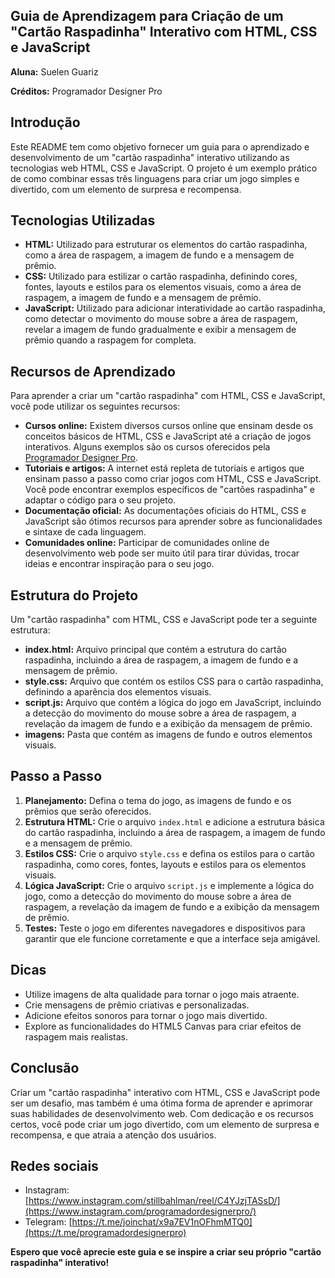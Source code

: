 ## Guia de Aprendizagem para Criação de um "Cartão Raspadinha" Interativo com HTML, CSS e JavaScript

**Aluna:** Suelen Guariz

**Créditos:** Programador Designer Pro

## Introdução

Este README tem como objetivo fornecer um guia para o aprendizado e desenvolvimento de um "cartão raspadinha" interativo utilizando as tecnologias web HTML, CSS e JavaScript. O projeto é um exemplo prático de como combinar essas três linguagens para criar um jogo simples e divertido, com um elemento de surpresa e recompensa.

## Tecnologias Utilizadas

- **HTML:** Utilizado para estruturar os elementos do cartão raspadinha, como a área de raspagem, a imagem de fundo e a mensagem de prêmio.
- **CSS:** Utilizado para estilizar o cartão raspadinha, definindo cores, fontes, layouts e estilos para os elementos visuais, como a área de raspagem, a imagem de fundo e a mensagem de prêmio.
- **JavaScript:** Utilizado para adicionar interatividade ao cartão raspadinha, como detectar o movimento do mouse sobre a área de raspagem, revelar a imagem de fundo gradualmente e exibir a mensagem de prêmio quando a raspagem for completa.

## Recursos de Aprendizado

Para aprender a criar um "cartão raspadinha" com HTML, CSS e JavaScript, você pode utilizar os seguintes recursos:

- **Cursos online:** Existem diversos cursos online que ensinam desde os conceitos básicos de HTML, CSS e JavaScript até a criação de jogos interativos. Alguns exemplos são os cursos oferecidos pela [Programador Designer Pro](https://programadordesignerpro.com.br/).
- **Tutoriais e artigos:** A internet está repleta de tutoriais e artigos que ensinam passo a passo como criar jogos com HTML, CSS e JavaScript. Você pode encontrar exemplos específicos de "cartões raspadinha" e adaptar o código para o seu projeto.
- **Documentação oficial:** As documentações oficiais do HTML, CSS e JavaScript são ótimos recursos para aprender sobre as funcionalidades e sintaxe de cada linguagem.
- **Comunidades online:** Participar de comunidades online de desenvolvimento web pode ser muito útil para tirar dúvidas, trocar ideias e encontrar inspiração para o seu jogo.

## Estrutura do Projeto

Um "cartão raspadinha" com HTML, CSS e JavaScript pode ter a seguinte estrutura:

- **index.html:** Arquivo principal que contém a estrutura do cartão raspadinha, incluindo a área de raspagem, a imagem de fundo e a mensagem de prêmio.
- **style.css:** Arquivo que contém os estilos CSS para o cartão raspadinha, definindo a aparência dos elementos visuais.
- **script.js:** Arquivo que contém a lógica do jogo em JavaScript, incluindo a detecção do movimento do mouse sobre a área de raspagem, a revelação da imagem de fundo e a exibição da mensagem de prêmio.
- **imagens:** Pasta que contém as imagens de fundo e outros elementos visuais.

## Passo a Passo

1. **Planejamento:** Defina o tema do jogo, as imagens de fundo e os prêmios que serão oferecidos.
2. **Estrutura HTML:** Crie o arquivo `index.html` e adicione a estrutura básica do cartão raspadinha, incluindo a área de raspagem, a imagem de fundo e a mensagem de prêmio.
3. **Estilos CSS:** Crie o arquivo `style.css` e defina os estilos para o cartão raspadinha, como cores, fontes, layouts e estilos para os elementos visuais.
4. **Lógica JavaScript:** Crie o arquivo `script.js` e implemente a lógica do jogo, como a detecção do movimento do mouse sobre a área de raspagem, a revelação da imagem de fundo e a exibição da mensagem de prêmio.
5. **Testes:** Teste o jogo em diferentes navegadores e dispositivos para garantir que ele funcione corretamente e que a interface seja amigável.

## Dicas

- Utilize imagens de alta qualidade para tornar o jogo mais atraente.
- Crie mensagens de prêmio criativas e personalizadas.
- Adicione efeitos sonoros para tornar o jogo mais divertido.
- Explore as funcionalidades do HTML5 Canvas para criar efeitos de raspagem mais realistas.

## Conclusão

Criar um "cartão raspadinha" interativo com HTML, CSS e JavaScript pode ser um desafio, mas também é uma ótima forma de aprender e aprimorar suas habilidades de desenvolvimento web. Com dedicação e os recursos certos, você pode criar um jogo divertido, com um elemento de surpresa e recompensa, e que atraia a atenção dos usuários.

## Redes sociais

- Instagram: [https://www.instagram.com/stillbahlman/reel/C4YJzjTASsD/](https://www.instagram.com/programadordesignerpro/)
- Telegram: [https://t.me/joinchat/x9a7EV1nOFhmMTQ0](https://t.me/programadordesignerpro)

**Espero que você aprecie este guia e se inspire a criar seu próprio "cartão raspadinha" interativo!**
